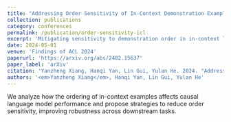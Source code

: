 ```yaml
---
title: "Addressing Order Sensitivity of In-Context Demonstration Examples in Causal Language Models"
collection: publications
category: conferences
permalink: /publication/order-sensitivity-icl
excerpt: 'Mitigating sensitivity to demonstration order in in-context learning with causal language models.'
date: 2024-05-01
venue: 'Findings of ACL 2024'
paperurl: 'https://arxiv.org/abs/2402.15637'
paper_label: 'arXiv'
citation: 'Yanzheng Xiang, Hanqi Yan, Lin Gui, Yulan He. 2024. "Addressing Order Sensitivity of In-Context Demonstration Examples in Causal Language Models." In <i>Findings of ACL 2024</i>.'
authors: '<em>Yanzheng Xiang</em>, Hanqi Yan, Lin Gui, Yulan He'
---
```

We analyze how the ordering of in-context examples affects causal language model performance and propose strategies to reduce order sensitivity, improving robustness across downstream tasks.
